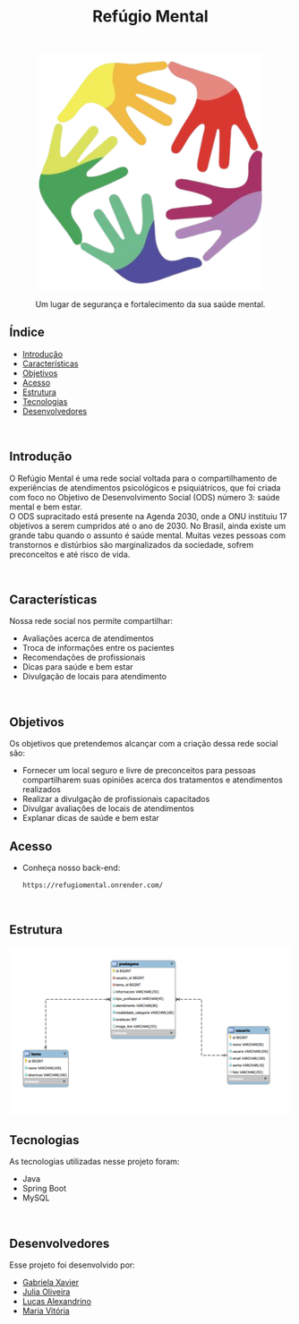 <h1 align="center"> Refúgio Mental </h1> <br>
<p align="center">
  <a href="" alt="link do deploy">
    <img alt="Logo do Refúgio Mental" title="Refúgio-Mental" src="src\img\logo.png" width="400">
  </a>
</p>

<p align="center">
 Um lugar de segurança e fortalecimento da sua saúde mental.
</p>

## Índice

- [Introdução](#introducao)
- [Características](#caracteristicas)
- [Objetivos](#objetivos)
- [Acesso](#acesso)
- [Estrutura](#estrutura)
- [Tecnologias](#tecnologias)
- [Desenvolvedores](#desenvolvedores)

<br />

## Introdução

  O Refúgio Mental é uma rede social voltada para o compartilhamento de experiências de atendimentos psicológicos e psiquiátricos, que foi criada com foco no Objetivo de Desenvolvimento Social (ODS) número 3: saúde mental e bem estar.<br>
  O ODS supracitado está presente na Agenda 2030, onde a ONU instituiu 17 objetivos a serem cumpridos até o ano de 2030. No Brasil, ainda existe um grande tabu quando o assunto é saúde mental. Muitas vezes pessoas com transtornos e distúrbios são marginalizados da sociedade, sofrem preconceitos e até risco de vida. <br>

<br>

## Características

Nossa rede social nos permite compartilhar:

* Avaliações acerca de atendimentos
* Troca de informações entre os pacientes
* Recomendações de profissionais 
* Dicas para saúde e bem estar
* Divulgação de locais para atendimento

<br />


## Objetivos

Os objetivos que pretendemos alcançar com a criação dessa rede social são:
* Fornecer um local seguro e livre de preconceitos para pessoas compartilharem suas opiniões acerca dos tratamentos e atendimentos realizados
* Realizar a divulgação de profissionais capacitados
* Divulgar avaliações de locais de atendimentos
* Explanar dicas de saúde e bem estar

## Acesso
<ul>
  <li> Conheça nosso back-end:
    
 ```   
https://refugiomental.onrender.com/
 ```   
</ul>

<br />

## Estrutura

<img src="src\img\der.png">

<br />

## Tecnologias

As tecnologias utilizadas nesse projeto foram: 
* Java
* Spring Boot
* MySQL

<br />

## Desenvolvedores

Esse projeto foi desenvolvido por: 
* [Gabriela Xavier](https://github.com/gabrielaxst)
* [Julia Oliveira](https://github.com/JuliaOliveira-Dev)
* [Lucas Alexandrino](https://github.com/lucas-alexandrino)
* [Maria Vitória](https://github.com/mavisly)
